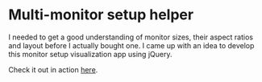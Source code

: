 # Multi-monitor setup helper

I needed to get a good understanding of monitor sizes, their aspect ratios and layout before I actually bought one.
I came up with an idea to develop this monitor setup visualization app using jQuery.

Check it out in action [here](https://rbortnikas.github.io/).
